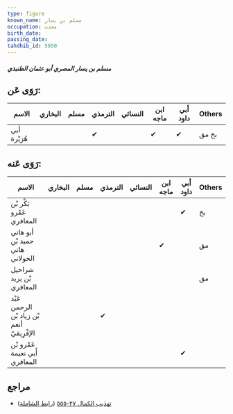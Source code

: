 ```yaml
---
type: figure
known_name: مسلم بن يسار
occupation: محدث
birth_date:
passing_date:
tahdhib_id: 5950
---
```

##### مسلم بن يسار المصري أبو عثمان الطنبذي

## رَوَى عَن:
| الاسم        | البخاري | مسلم | الترمذي | النسائي | ابن ماجه | أبي داود | Others |
| ------------ | ------- | ---- | ------- | ------- | -------- | -------- | ------ |
| أبي هُرَيْرة |         |      | ✔       |         | ✔        | ✔        | بخ مق  |
## رَوَى عَنه:
| الاسم                                      | البخاري | مسلم | الترمذي | النسائي | ابن ماجه | أبي داود | Others |
| ------------------------------------------ | ------- | ---- | ------- | ------- | -------- | -------- | ------ |
| بَكْر بْن عَمْرو المعافري                  |         |      |         |         |          | ✔        | بخ     |
| أبو هاني حميد بْن هاني الخولاني            |         |      |         |         | ✔        |          | مق     |
| شراحيل بْن يزيد المعافري                   |         |      |         |         |          |          | مق     |
| عَبْد الرحمن بْن زياد بْن أنعم الإفْرِيقيّ |         |      | ✔       |         |          |          |        |
| عَمْرو بْن أَبي نعيمة المعافري             |         |      |         |         |          | ✔        |        |
## مراجع
- [تهذيب الكمال ٢٧-٥٥٥](obsidian://open?vault=Tahdhib-al-Kamal&file=Figures/٥٩٥٠-مسلم%20بن%20يسار%20المصري%20أبو%20عثمان%20الطنبذي) ([رابط الشاملة](https://shamela.ws/book/3722/14944))
